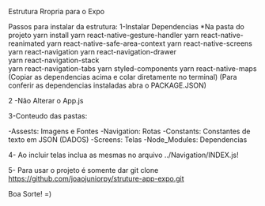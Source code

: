 Estrutura Rropria para o Expo

Passos para instalar da estrutura:
1-Instalar Dependencias *Na pasta do projeto
    yarn install
    yarn react-native-gesture-handler 
    yarn react-native-reanimated 
    yarn react-native-safe-area-context 
    yarn react-native-screens 
    yarn react-navigation 
    yarn react-navigation-drawer  
    yarn react-navigation-stack  
    yarn react-navigation-tabs 
    yarn styled-components 
    yarn react-native-maps
    (Copiar as dependencias acima e colar diretamente no terminal)
    (Para conferir as dependencias instaladas abra o PACKAGE.JSON)

2 -Não Alterar o App.js

3-Conteudo das pastas:

-Assests: Imagens e Fontes
-Navigation: Rotas
-Constants: Constantes de texto em JSON (DADOS)
-Screens: Telas
-Node_Modules: Dependencias

4- Ao incluir telas inclua as mesmas no arquivo ../Navigation/INDEX.js!

5- Para  usar o projeto é somente dar 
git clone https://github.com/joaojuniorpy/struture-app-expo.git


Boa Sorte! =)

